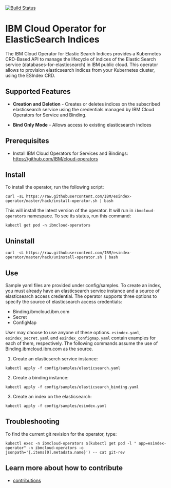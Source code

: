 
[![Build Status](https://travis-ci.com/IBM/esindex-operator.svg?branch=master)](https://travis-ci.com/IBM/esindex-operator)

# IBM Cloud Operator for ElasticSearch Indices
The IBM Cloud Operator for Elastic Search Indices provides a Kubernetes CRD-Based API to manage the lifecycle of indices of the Elastic Search service (databases-for-elasticsearch) in IBM public cloud. This operator allows to provision elasticsearch indices from your Kubernetes cluster, using the ESIndex CRD.

## Supported Features

* **Creation and Deletion** - Creates or deletes indices on the subscribed elasticsearch service using the credentials managed by IBM Cloud Operators for Service and Binding.

* **Bind Only Mode** - Allows access to existing elasticsearch indices

## Prerequisites 

* Install IBM Cloud Operators for Services and Bindings: https://github.com/IBM/cloud-operators

## Install

To install the operator, run the following script:

```
curl -sL https://raw.githubusercontent.com/IBM/esindex-operator/master/hack/install-operator.sh | bash 
```
This will install the latest version of the operator. It will run in `ibmcloud-operators` namespace. To see its status, run this command:
```
kubectl get pod -n ibmcloud-operators
```

## Uninstall

```
curl -sL https://raw.githubusercontent.com/IBM/esindex-operator/master/hack/uninstall-operator.sh | bash 
```

## Use 

Sample yaml files are provided under config/samples. To create an index, you must already have an elasticsearch service instance and a source of elasticsearch access credential. The operator supports three options to specify the source of elasticsearch access credentials:

 - Binding.ibmcloud.ibm.com
 - Secret
 - ConfigMap
 
User may choose to use anyone of these options.  `esindex.yaml`, `esindex_secret.yaml` and `esindex_configmap.yaml` contain examples for each of them, respectively. The following commands assume the use of Binding.ibmcloud.ibm.com as the source.

1. Create an elasticserch service instance:

```
kubectl apply -f config/samples/elasticsearch.yaml
```

2. Create a binding instance:

```
kubectl apply -f config/samples/elasticsearch_binding.yaml
```

3. Create an index on the elasticsearch:

```
kubectl apply -f config/samples/esindex.yaml
```

## Troubleshooting

To find the current git revision for the operator, type:

```
kubectl exec -n ibmcloud-operators $(kubectl get pod -l " app=esindex-operator" -n ibmcloud-operators -o jsonpath='{.items[0].metadata.name}') -- cat git-rev
```

## Learn more about how to contribute

- [contributions](./CONTRIBUTING.md)
